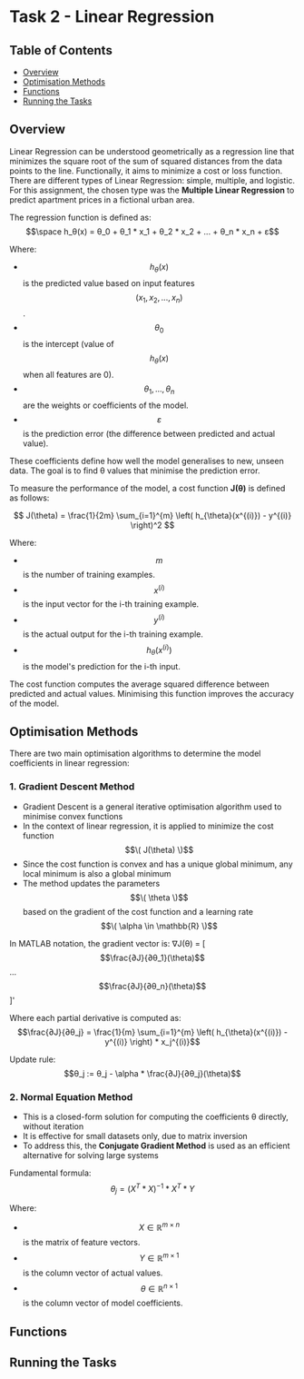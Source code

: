 # Task 2 - Linear Regression

## Table of Contents

- [Overview](#overview)
- [Optimisation Methods](#optimisation-methods)
- [Functions](#functions)
- [Running the Tasks](#running-the-tasks)

## Overview

Linear Regression can be understood geometrically as a regression line that minimizes the square root of the sum of squared distances from the data points to the line. 
Functionally, it aims to minimize a cost or loss function. There are different types of Linear Regression: simple, multiple, and logistic.
For this assignment, the chosen type was the **Multiple Linear Regression** to predict apartment prices in a fictional urban area. 

The regression function is defined as:
$$\space h_θ(x) = θ_0 + θ_1 * x_1 + θ_2 * x_2 + ... + θ_n * x_n + ε$$

Where:
- $$h_θ(x)$$ is the predicted value based on input features $$(x_1, x_2, ..., x_n)$$.
- $$θ_0$$ is the intercept (value of $$h_θ(x)$$ when all features are 0).
- $$θ_1, ..., θ_n$$ are the weights or coefficients of the model.
- $$ε$$ is the prediction error (the difference between predicted and actual value).

These coefficients define how well the model generalises to new, unseen data. The goal is to find θ values that minimise the prediction error.

To measure the performance of the model, a cost function **J(θ)** is defined as follows:

$$
J(\theta) = \frac{1}{2m} \sum_{i=1}^{m} \left( h_{\theta}(x^{(i)}) - y^{(i)} \right)^2
$$

Where:
- $$m$$ is the number of training examples.
- $$x^{(i)}$$ is the input vector for the i-th training example.
- $$y^{(i)}$$ is the actual output for the i-th training example.
- $$h_θ(x^{(i)})$$ is the model's prediction for the i-th input.

The cost function computes the average squared difference between predicted and actual values. Minimising this function improves the accuracy of the model.

## Optimisation Methods

There are two main optimisation algorithms to determine the model coefficients in linear regression:

### 1. Gradient Descent Method

- Gradient Descent is a general iterative optimisation algorithm used to minimise convex functions
- In the context of linear regression, it is applied to minimize the cost function $$\( J(\theta) \)$$
- Since the cost function is convex and has a unique global minimum, any local minimum is also a global minimum
- The method updates the parameters $$\( \theta \)$$ based on the gradient of the cost function and a learning rate $$\( \alpha \in \mathbb{R} \)$$

In MATLAB notation, the gradient vector is:
 ∇J(θ) = [
$$\frac{∂J}{∂θ_1}(\theta)$$
...
$$\frac{∂J}{∂θ_n}(\theta)$$
]'

Where each partial derivative is computed as:  $$\frac{∂J}{∂θ_j} = \frac{1}{m} \sum_{i=1}^{m} \left( h_{\theta}(x^{(i)}) - y^{(i)} \right) * x_j^{(i)}$$

Update rule:  $$θ_j := θ_j - \alpha * \frac{∂J}{∂θ_j}(\theta)$$

### 2. Normal Equation Method

- This is a closed-form solution for computing the coefficients θ directly, without iteration
- It is effective for small datasets only, due to matrix inversion
- To address this, the **Conjugate Gradient Method** is used as an efficient alternative for solving large systems

Fundamental formula: $$θ_j = (X^{T} * X)^{-1} * X^{T} * Y$$

Where:
- $$X \in \mathbb{R}^{m \times n}$$ is the matrix of feature vectors.
- $$Y \in \mathbb{R}^{m \times 1}$$ is the column vector of actual values.
- $$θ \in \mathbb{R}^{n \times 1}$$ is the column vector of model coefficients.


## Functions



## Running the Tasks
